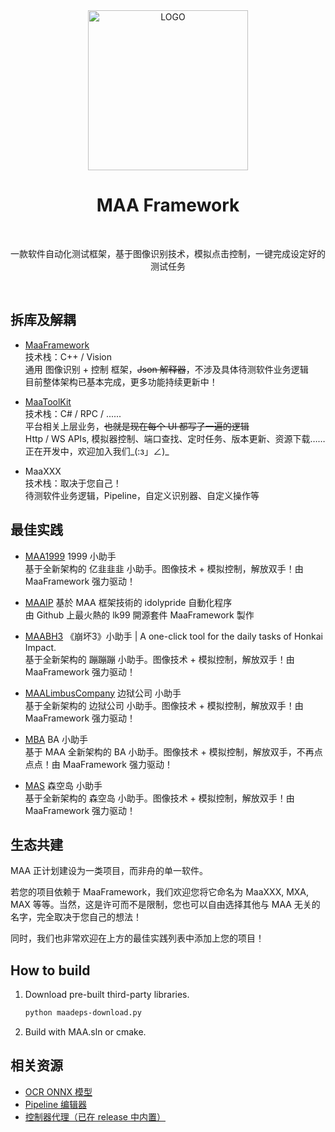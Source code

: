 <div align="center">

<img alt="LOGO" src="https://cdn.jsdelivr.net/gh/MaaAssistantArknights/design@main/logo/maa-logo_512x512.png" width="256" height="256" />

# MAA Framework

<br>

一款软件自动化测试框架，基于图像识别技术，模拟点击控制，一键完成设定好的测试任务

</div>

<br>

## 拆库及解耦

- [MaaFramework](https://github.com/MaaAssistantArknights/MaaFramework/tree/main/include/MaaFramework)  
  技术栈：C++ / Vision  
  通用 图像识别 + 控制 框架，~~Json 解释器~~，不涉及具体待测软件业务逻辑  
  目前整体架构已基本完成，更多功能持续更新中！

- [MaaToolKit](https://github.com/MaaAssistantArknights/MaaFramework/tree/main/include/MaaToolKit)  
  技术栈：C# / RPC / ......  
  平台相关上层业务，~~也就是现在每个 UI 都写了一遍的逻辑~~  
  Http / WS APIs, 模拟器控制、端口查找、定时任务、版本更新、资源下载……  
  正在开发中，欢迎加入我们_(:з」∠)_

- MaaXXX  
  技术栈：取决于您自己！  
  待测软件业务逻辑，Pipeline，自定义识别器、自定义操作等

## 最佳实践

- [MAA1999](https://github.com/MaaAssistantArknights/MAA1999) 1999 小助手  
  基于全新架构的 亿韭韭韭 小助手。图像技术 + 模拟控制，解放双手！由 MaaFramework 强力驱动！

- [MAAIP](https://github.com/Arcelibs/MAAIP) 基於 MAA 框架技術的 idolypride 自動化程序  
  由 Github 上最火熱的 lk99 開源套件 MaaFramework 製作

- [MAABH3](https://github.com/MaaAssistantArknights/MAABH3) 《崩坏3》小助手 | A one-click tool for the daily tasks of Honkai Impact.  
  基于全新架构的 蹦蹦蹦 小助手。图像技术 + 模拟控制，解放双手！由 MaaFramework 强力驱动！

- [MAALimbusCompany](https://github.com/hxdnshx/MAALimbusCompany) 边狱公司 小助手  
  基于全新架构的 边狱公司 小助手。图像技术 + 模拟控制，解放双手！由 MaaFramework 强力驱动！

- [MBA](https://github.com/MaaAssistantArknights/MBA) BA 小助手  
  基于 MAA 全新架构的 BA 小助手。图像技术 + 模拟控制，解放双手，不再点点点！由 MaaFramework 强力驱动！

- [MAS](https://github.com/MaaAssistantArknights/MaaAssistantSkland) 森空岛 小助手  
  基于全新架构的 森空岛 小助手。图像技术 + 模拟控制，解放双手！由 MaaFramework 强力驱动！

## 生态共建

MAA 正计划建设为一类项目，而非舟的单一软件。  

若您的项目依赖于 MaaFramework，我们欢迎您将它命名为 MaaXXX, MXA, MAX 等等。当然，这是许可而不是限制，您也可以自由选择其他与 MAA 无关的名字，完全取决于您自己的想法！  

同时，我们也非常欢迎在上方的最佳实践列表中添加上您的项目！

## How to build

1. Download pre-built third-party libraries.
  
    ```bash
    python maadeps-download.py
    ```

2. Build with MAA.sln or cmake.

## 相关资源

- [OCR ONNX 模型](https://github.com/MaaAssistantArknights/MaaCommonAssets/tree/main/OCR)
- [Pipeline 编辑器](https://github.com/MaaAssistantArknights/MaaJsonViewer)
- [控制器代理（已在 release 中内置）](https://github.com/MaaAssistantArknights/MaaAgentBinary)
